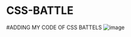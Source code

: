 # CSS-BATTLE
#ADDING MY CODE OF CSS BATTELS 
![image](https://github.com/mp2003/CSS-BATTLE/assets/56765253/72f95dd3-2dbe-4878-b0e4-3198258d60e2)
